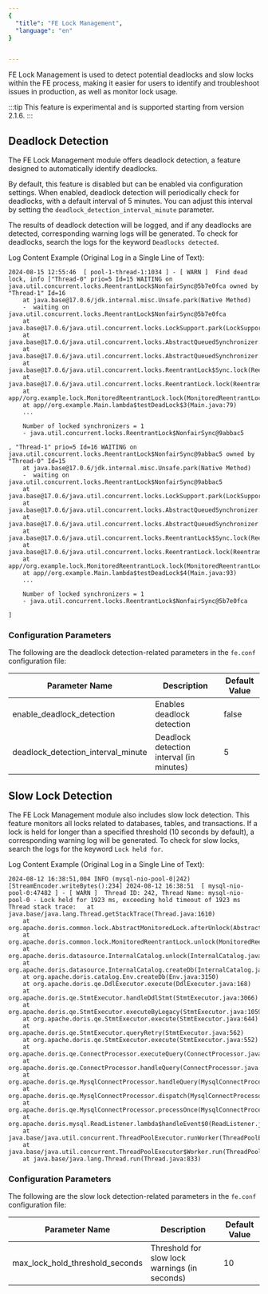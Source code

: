 ```yaml
---
{
  "title": "FE Lock Management",
  "language": "en"
}


---
```


FE Lock Management is used to detect potential deadlocks and slow locks within the FE process, making it easier for users to identify and troubleshoot issues in production, as well as monitor lock usage.

:::tip
This feature is experimental and is supported starting from version 2.1.6.
:::

## Deadlock Detection

The FE Lock Management module offers deadlock detection, a feature designed to automatically identify deadlocks.

By default, this feature is disabled but can be enabled via configuration settings. When enabled, deadlock detection will periodically check for deadlocks, with a default interval of 5 minutes. You can adjust this interval by setting the `deadlock_detection_interval_minute` parameter.

The results of deadlock detection will be logged, and if any deadlocks are detected, corresponding warning logs will be generated. 
To check for deadlocks, search the logs for the keyword `Deadlocks detected`.

Log Content Example (Original Log in a Single Line of Text):
```log
2024-08-15 12:55:46  [ pool-1-thread-1:1034 ] - [ WARN ]  Find dead lock, info ["Thread-0" prio=5 Id=15 WAITING on java.util.concurrent.locks.ReentrantLock$NonfairSync@5b7e0fca owned by "Thread-1" Id=16
	at java.base@17.0.6/jdk.internal.misc.Unsafe.park(Native Method)
	-  waiting on java.util.concurrent.locks.ReentrantLock$NonfairSync@5b7e0fca
	at java.base@17.0.6/java.util.concurrent.locks.LockSupport.park(LockSupport.java:211)
	at java.base@17.0.6/java.util.concurrent.locks.AbstractQueuedSynchronizer.acquire(AbstractQueuedSynchronizer.java:715)
	at java.base@17.0.6/java.util.concurrent.locks.AbstractQueuedSynchronizer.acquire(AbstractQueuedSynchronizer.java:938)
	at java.base@17.0.6/java.util.concurrent.locks.ReentrantLock$Sync.lock(ReentrantLock.java:153)
	at java.base@17.0.6/java.util.concurrent.locks.ReentrantLock.lock(ReentrantLock.java:322)
	at app//org.example.lock.MonitoredReentrantLock.lock(MonitoredReentrantLock.java:22)
	at app//org.example.Main.lambda$testDeadLock$3(Main.java:79)
	...

	Number of locked synchronizers = 1
	- java.util.concurrent.locks.ReentrantLock$NonfairSync@9abbac5

, "Thread-1" prio=5 Id=16 WAITING on java.util.concurrent.locks.ReentrantLock$NonfairSync@9abbac5 owned by "Thread-0" Id=15
	at java.base@17.0.6/jdk.internal.misc.Unsafe.park(Native Method)
	-  waiting on java.util.concurrent.locks.ReentrantLock$NonfairSync@9abbac5
	at java.base@17.0.6/java.util.concurrent.locks.LockSupport.park(LockSupport.java:211)
	at java.base@17.0.6/java.util.concurrent.locks.AbstractQueuedSynchronizer.acquire(AbstractQueuedSynchronizer.java:715)
	at java.base@17.0.6/java.util.concurrent.locks.AbstractQueuedSynchronizer.acquire(AbstractQueuedSynchronizer.java:938)
	at java.base@17.0.6/java.util.concurrent.locks.ReentrantLock$Sync.lock(ReentrantLock.java:153)
	at java.base@17.0.6/java.util.concurrent.locks.ReentrantLock.lock(ReentrantLock.java:322)
	at app//org.example.lock.MonitoredReentrantLock.lock(MonitoredReentrantLock.java:22)
	at app//org.example.Main.lambda$testDeadLock$4(Main.java:93)
	...

	Number of locked synchronizers = 1
	- java.util.concurrent.locks.ReentrantLock$NonfairSync@5b7e0fca

]
```
### Configuration Parameters

The following are the deadlock detection-related parameters in the `fe.conf` configuration file:

| Parameter Name                               | Description         | Default Value   |
|------------------------------------|--------------|-------|
| enable_deadlock_detection          | 	Enables deadlock detection   | false |
| deadlock_detection_interval_minute | Deadlock detection interval (in minutes) | 5     |

## Slow Lock Detection
The FE Lock Management module also includes slow lock detection. This feature monitors all locks related to databases, tables, and transactions. If a lock is held for longer than a specified threshold (10 seconds by default), a corresponding warning log will be generated.
To check for slow locks, search the logs for the keyword `Lock held for`.

Log Content Example (Original Log in a Single Line of Text):
```log
2024-08-12 16:38:51,004 INFO (mysql-nio-pool-0|242) [StreamEncoder.writeBytes():234] 2024-08-12 16:38:51  [ mysql-nio-pool-0:47482 ] - [ WARN ]  Thread ID: 242, Thread Name: mysql-nio-pool-0 - Lock held for 1923 ms, exceeding hold timeout of 1923 ms Thread stack trace:	at java.base/java.lang.Thread.getStackTrace(Thread.java:1610)
	at org.apache.doris.common.lock.AbstractMonitoredLock.afterUnlock(AbstractMonitoredLock.java:59)
	at org.apache.doris.common.lock.MonitoredReentrantLock.unlock(MonitoredReentrantLock.java:59)
	at org.apache.doris.datasource.InternalCatalog.unlock(InternalCatalog.java:370)
	at org.apache.doris.datasource.InternalCatalog.createDb(InternalCatalog.java:443)
	at org.apache.doris.catalog.Env.createDb(Env.java:3150)
	at org.apache.doris.qe.DdlExecutor.execute(DdlExecutor.java:168)
	at org.apache.doris.qe.StmtExecutor.handleDdlStmt(StmtExecutor.java:3066)
	at org.apache.doris.qe.StmtExecutor.executeByLegacy(StmtExecutor.java:1059)
	at org.apache.doris.qe.StmtExecutor.execute(StmtExecutor.java:644)
	at org.apache.doris.qe.StmtExecutor.queryRetry(StmtExecutor.java:562)
	at org.apache.doris.qe.StmtExecutor.execute(StmtExecutor.java:552)
	at org.apache.doris.qe.ConnectProcessor.executeQuery(ConnectProcessor.java:385)
	at org.apache.doris.qe.ConnectProcessor.handleQuery(ConnectProcessor.java:237)
	at org.apache.doris.qe.MysqlConnectProcessor.handleQuery(MysqlConnectProcessor.java:272)
	at org.apache.doris.qe.MysqlConnectProcessor.dispatch(MysqlConnectProcessor.java:300)
	at org.apache.doris.qe.MysqlConnectProcessor.processOnce(MysqlConnectProcessor.java:359)
	at org.apache.doris.mysql.ReadListener.lambda$handleEvent$0(ReadListener.java:52)
	at java.base/java.util.concurrent.ThreadPoolExecutor.runWorker(ThreadPoolExecutor.java:1136)
	at java.base/java.util.concurrent.ThreadPoolExecutor$Worker.run(ThreadPoolExecutor.java:635)
	at java.base/java.lang.Thread.run(Thread.java:833)

```
### Configuration Parameters
The following are the slow lock detection-related parameters in the `fe.conf` configuration file:

| Parameter Name                               | Description         | Default Value   |
| --- | --- | --- |
| max_lock_hold_threshold_seconds | Threshold for slow lock warnings (in seconds) | 10 |

